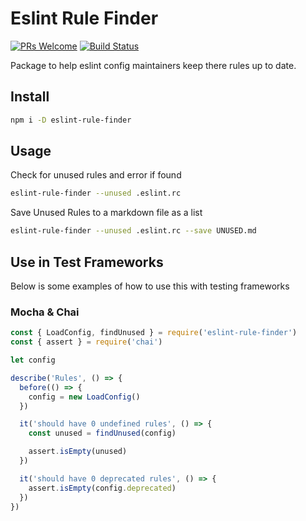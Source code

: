 # Eslint Rule Finder

[![PRs Welcome](https://img.shields.io/badge/PRs-welcome-brightgreen.svg?style=flat-square)](http://makeapullrequest.com)
[![Build Status](https://travis-ci.org/jnmorse/eslint-rule-finder.svg?branch=master)](https://travis-ci.org/jnmorse/eslint-rule-finder)

Package to help eslint config maintainers keep there rules up to date.

## Install

```sh
npm i -D eslint-rule-finder
```

## Usage

Check for unused rules and error if found

```sh
eslint-rule-finder --unused .eslint.rc
```

Save Unused Rules to a markdown file as a list

```sh
eslint-rule-finder --unused .eslint.rc --save UNUSED.md
```

## Use in Test Frameworks
Below is some examples of how to use this with testing frameworks

### Mocha & Chai

```javascript
const { LoadConfig, findUnused } = require('eslint-rule-finder')
const { assert } = require('chai')

let config

describe('Rules', () => {
  before(() => {
    config = new LoadConfig()
  })

  it('should have 0 undefined rules', () => {
    const unused = findUnused(config)

    assert.isEmpty(unused)
  })

  it('should have 0 deprecated rules', () => {
    assert.isEmpty(config.deprecated)
  })
})
```
